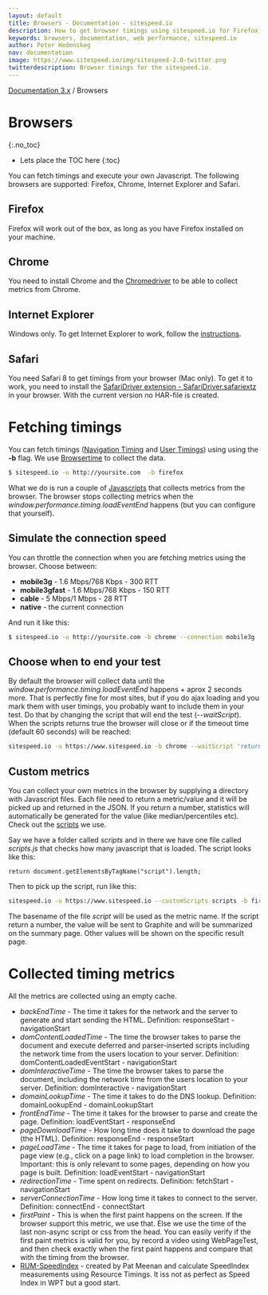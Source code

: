 ```yaml
---
layout: default
title: Browsers - Documentation - sitespeed.io
description: How to get browser timings using sitespeed.io for Firefox, Chrome, Safari and Internet Explorer.
keywords: browsers, documentation, web performance, sitespeed.io
author: Peter Hedenskog
nav: documentation
image: https://www.sitespeed.io/img/sitespeed-2.0-twitter.png
twitterdescription: Browser timings for the sitespeed.io.
---
```

[Documentation 3.x](/documentation/) / Browsers

# Browsers
{:.no_toc}

* Lets place the TOC here
{:toc}

You can fetch timings and execute your own Javascript. The following browsers are supported:
Firefox, Chrome, Internet Explorer and Safari.

## Firefox
Firefox will work out of the box, as long as you have Firefox installed on your machine.

## Chrome
You need to install Chrome and the [Chromedriver](https://sites.google.com/a/chromium.org/chromedriver/) to be able to collect metrics from Chrome.

## Internet Explorer
Windows only. To get Internet Explorer to work, follow the [instructions](https://code.google.com/p/selenium/wiki/InternetExplorerDriver#Required_Configuration).

## Safari
You need Safari 8 to get timings from your browser (Mac only). To get it to work, you need to install the [SafariDriver extension - SafariDriver.safariextz](http://selenium-release.storage.googleapis.com/index.html?path=2.45/) in your browser. With the current version no HAR-file is created.

# Fetching timings
You can fetch timings ([Navigation Timing](http://www.w3.org/TR/navigation-timing/) and [User Timings](http://www.w3.org/TR/user-timing/)) using using the **-b** flag. We use [Browsertime](https://github.com/tobli/browsertime) to collect the data.

~~~ bash
$ sitespeed.io -u http://yoursite.com  -b firefox
~~~

What we do is run a couple of [Javascripts](https://github.com/tobli/browsertime/tree/master/lib/scripts) that collects metrics from the browser. The browser stops collecting metrics when the *window.performance.timing.loadEventEnd* happens (but you can configure that yourself).

## Simulate the connection speed
You can throttle the connection when you are fetching metrics using the browser. Choose between:

* **mobile3g** - 1.6 Mbps/768 Kbps - 300 RTT
* **mobile3gfast** - 1.6 Mbps/768 Kbps - 150 RTT
* **cable** - 5 Mbps/1 Mbps - 28 RTT
* **native** - the current connection

And run it like this:

~~~ bash
$ sitespeed.io -u http://yoursite.com -b chrome --connection mobile3g
~~~

## Choose when to end your test
By default the browser will collect data until the *window.performance.timing.loadEventEnd* happens + aprox 2 seconds more. That is perfectly fine for most sites, but if you do ajax loading and you mark them with user timings, you probably want to include them in your test. Do that by changing the script that will end the test (*--waitScript*). When the scripts returns true the browser will close or if the timeout time (default 60 seconds) will be reached:

~~~ bash
sitespeed.io -u https://www.sitespeed.io -b chrome --waitScript 'return window.performance.timing.loadEventEnd>0'
~~~


## Custom metrics
You can collect your own metrics in the browser by supplying a directory with Javascript files. Each file need to return a metric/value and it will be picked up and returned in the JSON. If you return a number, statistics will automatically be generated for the value (like median/percentiles etc). Check out the [scripts](https://github.com/tobli/browsertime/tree/master/scripts) we use.

Say we have a folder called *scripts* and in there we have one file called *scripts.js* that checks how many javascript that is loaded. The script looks like this:

~~~
return document.getElementsByTagName("script").length;
~~~

Then to pick up the script, run like this:

~~~ bash
sitespeed.io -u https://www.sitespeed.io --customScripts scripts -b firefox
~~~

The basename of the file *script* will be used as the metric name. If the script return a number, the value will be sent to Graphite and will be summarized on the summary page. Other values will be shown on the specific result page.

# Collected timing metrics
All the metrics are collected using an empty cache.

* *backEndTime* - The time it takes for the network and the server to generate and start sending the HTML. Definition: responseStart - navigationStart
* *domContentLoadedTime* - The time the browser takes to parse the document and execute deferred and parser-inserted scripts including the network time from the users location to your server. Definition: domContentLoadedEventStart - navigationStart
* *domInteractiveTime* - The time the browser takes to parse the document, including the network time from the users location to your server. Definition: domInteractive - navigationStart
* *domainLookupTime* - The time it takes to do the DNS lookup. Definition: domainLookupEnd - domainLookupStart
* *frontEndTime* - The time it takes for the browser to parse and create the page. Definition: loadEventStart - responseEnd
* *pageDownloadTime* - How long time does it take to download the page (the HTML). Definition: responseEnd - responseStart
* *pageLoadTime* - The time it takes for page to load, from initiation of the page view (e.g., click on a page link) to load completion in the browser. Important: this is only relevant to some pages, depending on how you page is built. Definition: loadEventStart - navigationStart
* *redirectionTime* - Time spent on redirects. Definition: fetchStart - navigationStart
* *serverConnectionTime* - How long time it takes to connect to the server. Definition: connectEnd - connectStart
* *firstPaint* - This is when the first paint happens on the screen. If the browser support this metric, we use that. Else we use the time of the last non-async script or css from the head. You can easily verify if the first paint metrics is valid for you, by record a video using WebPageTest, and then check exactly when the first paint happens and compare that with the timing from the browser.
* [RUM-SpeedIndex](https://github.com/WPO-Foundation/RUM-SpeedIndex) - created by Pat Meenan
and calculate SpeedIndex measurements using Resource Timings. It iss not as perfect as Speed Index in WPT but a good start.
